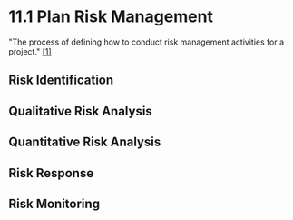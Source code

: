 # 11.1 Plan Risk Management

"The process of defining how to conduct risk management activities for a
project." [[1]](../home.md#references)

## Risk Identification

## Qualitative Risk Analysis

## Quantitative Risk Analysis

## Risk Response

## Risk Monitoring
